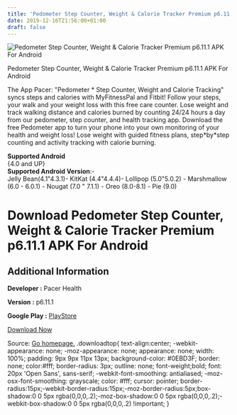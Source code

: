 ```yaml
---
title: 'Pedometer Step Counter, Weight & Calorie Tracker Premium p6.11.1 APK For Android'
date: 2019-12-16T21:56:00+01:00
draft: false
---
```


![Pedometer Step Counter, Weight & Calorie Tracker Premium p6.11.1 APK For Android](https://i1.wp.com/apkhome.net/wp-content/uploads/2019/11/Pedometer-Step-Counter-Weight-Calorie-Tracker-Premium-p6.11.1-1.png "Pedometer Step Counter, Weight & Calorie Tracker Premium p6.11.1 APK For Android")

  

Pedometer Step Counter, Weight & Calorie Tracker Premium p6.11.1 APK For Android

The App Pacer: "Pedometer \* Step Counter, Weight and Calorie Tracking" syncs steps and calories with MyFitnessPal and Fitbit! Follow your steps, your walk and your weight loss with this free care counter. Lose weight and track walking distance and calories burned by counting 24/24 hours a day from our pedometer, step counter, and health tracking app. Download the free Pedometer app to turn your phone into your own monitoring of your health and weight loss! Lose weight with guided fitness plans, step\*by\*step counting and activity tracking with calorie burning.

**Supported Android**  
{4.0 and UP}  
**Supported Android Version**:-  
Jelly Bean(4.1"4.3.1)- KitKat (4.4"4.4.4)- Lollipop (5.0"5.0.2) - Marshmallow (6.0 - 6.0.1) - Nougat (7.0 " 7.1.1) - Oreo (8.0-8.1) - Pie (9.0)

Download Pedometer Step Counter, Weight & Calorie Tracker Premium p6.11.1 APK For Android
=========================================================================================

Additional Information
----------------------

**Developer :** Pacer Health

**Version :** p6.11.1

**Google Play :** [PlayStore](https://play.google.com/store/apps/details?id=cc.pacer.androidapp)

  

[Download Now](https://store4app.co/post/pedometer-step-counter-weight-amp-calorie-tracker-premium-p6-11-1-apk-for-android_1574591105)

  
Source: [Go homepage.](https://store4app.co/post/pedometer-step-counter-weight-amp-calorie-tracker-premium-p6-11-1-apk-for-android_1574591105) .downloadtop{ text-align:center; -webkit-appearance: none; -moz-appearance: none; appearance: none; width: 100%; padding: 9px 9px 11px 13px; background-color: #0EBD3F; border: none; color:#fff; border-radius: 3px; outline: none; font-weight;bold; font: 20px 'Open Sans', sans-serif; -webkit-font-smoothing: antialiased; -moz-osx-font-smoothing: grayscale; color: #fff; cursor: pointer; border-radius:15px;-webkit-border-radius:15px;-moz-border-radius:5px;box-shadow:0 0 5px rgba(0,0,0,.2);-moz-box-shadow:0 0 5px rgba(0,0,0,.2);-webkit-box-shadow:0 0 5px rgba(0,0,0,.2) !important; }